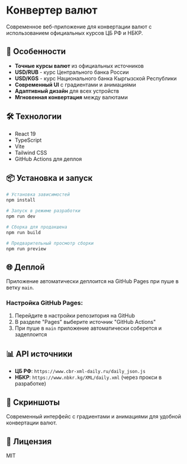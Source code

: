 # Конвертер валют

Современное веб-приложение для конвертации валют с использованием официальных курсов ЦБ РФ и НБКР.

## 🚀 Особенности

- **Точные курсы валют** из официальных источников
- **USD/RUB** - курс Центрального банка России
- **USD/KGS** - курс Национального банка Кыргызской Республики
- **Современный UI** с градиентами и анимациями
- **Адаптивный дизайн** для всех устройств
- **Мгновенная конвертация** между валютами

## 🛠 Технологии

- React 19
- TypeScript
- Vite
- Tailwind CSS
- GitHub Actions для деплоя

## 📦 Установка и запуск

```bash
# Установка зависимостей
npm install

# Запуск в режиме разработки
npm run dev

# Сборка для продакшена
npm run build

# Предварительный просмотр сборки
npm run preview
```

## 🌐 Деплой

Приложение автоматически деплоится на GitHub Pages при пуше в ветку `main`.

### Настройка GitHub Pages:

1. Перейдите в настройки репозитория на GitHub
2. В разделе "Pages" выберите источник "GitHub Actions"
3. При пуше в `main` приложение автоматически соберется и задеплоится

## 📊 API источники

- **ЦБ РФ**: `https://www.cbr-xml-daily.ru/daily_json.js`
- **НБКР**: `https://www.nbkr.kg/XML/daily.xml` (через прокси в разработке)

## 🎨 Скриншоты

Современный интерфейс с градиентами и анимациями для удобной конвертации валют.

## 📝 Лицензия

MIT
